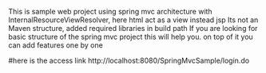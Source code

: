 
This is sample web project using spring mvc architecture with InternalResourceViewResolver, 
here html act as a view instead jsp Its not an Maven structure, 
added required libraries in build path If you are looking for basic structure of the spring mvc project this will help you. on top of it you can add features one by one

#here is the access link
http://localhost:8080/SpringMvcSample/login.do 

